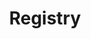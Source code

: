---
title: "Registry"
bg_image: "images/venue_waterfall.jpg"
layout: "information"
draft: false
menu:
  main:
    name: "Registry"
    weight: 6
  footer:
    name: "Registry"
    weight: 6

############################# Info 1 #################################
info1:
  enable: true
  title: "Gifts"
  image: "images/heart_hollow_two_countries.png"
  content: "We would really appreciate not getting gifts for this wedding. We are incredibly fortunate to have everything we need.
  <br><br>We know your flights, your time, and your presence are valuable, 
  and that would be the perfect gift to us. We cannot wait to see you all!"
  
---